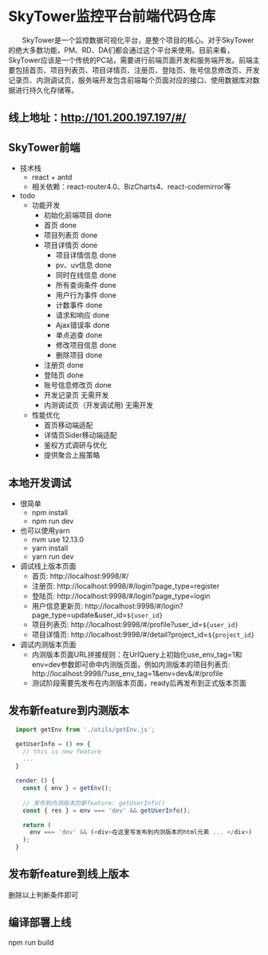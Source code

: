 # SkyTower监控平台前端代码仓库
&#160; &#160; &#160; &#160;SkyTower是一个监控数据可视化平台，是整个项目的核心。对于SkyTower的绝大多数功能，PM、RD、DA们都会通过这个平台来使用。目前来看，SkyTower应该是一个传统的PC站，需要进行前端页面开发和服务端开发。前端主要包括首页、项目列表页、项目详情页、注册页、登陆页、账号信息修改页、开发记录页、内测调试页，服务端开发包含前端每个页面对应的接口、使用数据库对数据进行持久化存储等。

## 线上地址：http://101.200.197.197/#/
## SkyTower前端
- 技术栈 
  - react + antd 
  - 相关依赖：react-router4.0、BizCharts4、react-codemirror等 
- todo 
  - 功能开发 
    - 初始化前端项目 done 
    - 首页 done 
    - 项目列表页 done 
    - 项目详情页 done
      - 项目详情信息 done
      - pv、uv信息 done 
      - 同时在线信息 done 
      - 所有查询条件 done 
      - 用户行为事件 done
      - 计数事件 done 
      - 请求和响应 done 
      - Ajax错误率 done
      - 单点追查 done
      - 修改项目信息 done
      - 删除项目 done
    - 注册页 done 
    - 登陆页 done 
    - 账号信息修改页 done 
    - 开发记录页 无需开发 
    - 内测调试页（开发调试用) 无需开发 
  - 性能优化 
    - 首页移动端适配 
    - 详情页Sider移动端适配 
    - 鉴权方式调研与优化 
    - 提供聚合上报策略 
## 本地开发调试
- 很简单
  - npm install 
  - npm run dev 
- 也可以使用yarn
  - nvm use 12.13.0
  - yarn install
  - yarn run dev 
- 调试线上版本页面
  - 首页: http://localhost:9998/#/
  - 注册页: http://localhost:9998/#/login?page_type=register
  - 登陆页: http://localhost:9998/#/login?page_type=login
  - 用户信息更新页: http://localhost:9998/#/login?page_type=update&user_id=`${user_id}`
  - 项目列表页: http://localhost:9998/#/profile?user_id=`${user_id}`
  - 项目详情页: http://localhost:9998/#/detail?project_id=`${project_id}`
- 调试内测版本页面
  - 内测版本页面URL拼接规则：在UrlQuery上初始化use_env_tag=1和env=dev参数即可命中内测版页面，例如内测版本的项目列表页: http://localhost:9998/?use_env_tag=1&env=dev&/#/profile
  - 测试阶段需要先发布在内测版本页面，ready后再发布到正式版本页面

## 发布新feature到内测版本
```js
  import getEnv from './utils/getEnv.js'; 

  getUserInfo = () => {
    // this is new feature
    ...
  }

  render () {
    const { env } = getEnv();
    
    // 发布到内测版本的新feature: getUserInfo()
    const { res } = env === 'dev' && getUserInfo();

    return (
      env === 'dev' && (<div>在这里写发布到内测版本的html元素 ... </div>)
    );
  }
```

## 发布新feature到线上版本
删除以上判断条件即可

## 编译部署上线
npm run build
